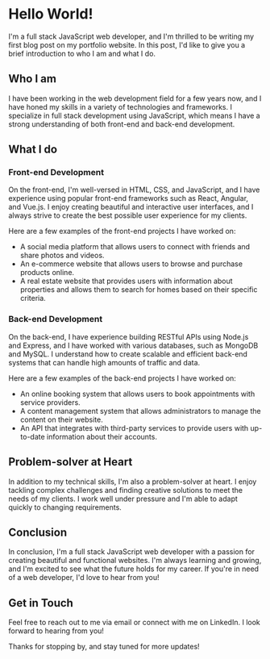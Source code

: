 # Hello World!

I'm a full stack JavaScript web developer, and I'm thrilled to be writing my first blog post on my portfolio website. In this post, I'd like to give you a brief introduction to who I am and what I do.

## Who I am

I have been working in the web development field for a few years now, and I have honed my skills in a variety of technologies and frameworks. I specialize in full stack development using JavaScript, which means I have a strong understanding of both front-end and back-end development.

## What I do

### Front-end Development

On the front-end, I'm well-versed in HTML, CSS, and JavaScript, and I have experience using popular front-end frameworks such as React, Angular, and Vue.js. I enjoy creating beautiful and interactive user interfaces, and I always strive to create the best possible user experience for my clients.

Here are a few examples of the front-end projects I have worked on:

- A social media platform that allows users to connect with friends and share photos and videos.
- An e-commerce website that allows users to browse and purchase products online.
- A real estate website that provides users with information about properties and allows them to search for homes based on their specific criteria.

### Back-end Development

On the back-end, I have experience building RESTful APIs using Node.js and Express, and I have worked with various databases, such as MongoDB and MySQL. I understand how to create scalable and efficient back-end systems that can handle high amounts of traffic and data.

Here are a few examples of the back-end projects I have worked on:

- An online booking system that allows users to book appointments with service providers.
- A content management system that allows administrators to manage the content on their website.
- An API that integrates with third-party services to provide users with up-to-date information about their accounts.

## Problem-solver at Heart

In addition to my technical skills, I'm also a problem-solver at heart. I enjoy tackling complex challenges and finding creative solutions to meet the needs of my clients. I work well under pressure and I'm able to adapt quickly to changing requirements.

## Conclusion

In conclusion, I'm a full stack JavaScript web developer with a passion for creating beautiful and functional websites. I'm always learning and growing, and I'm excited to see what the future holds for my career. If you're in need of a web developer, I'd love to hear from you!

## Get in Touch

Feel free to reach out to me via email or connect with me on LinkedIn. I look forward to hearing from you!

Thanks for stopping by, and stay tuned for more updates!
